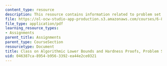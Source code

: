 ```yaml
---
content_type: resource
description: This resource contains information related to problem set 4.
file: https://ol-ocw-studio-app-production.s3.amazonaws.com/courses/6-890-algorithmic-lower-bounds-fun-with-hardness-proofs-fall-2014/046387ca8954b9563392ea44e2ce0321_MIT6_890F14_ps4.pdf
file_type: application/pdf
learning_resource_types:
- Assignments
parent_title: Assignments
parent_type: CourseSection
resourcetype: Document
title: Class on Algorithmic Lower Bounds and Hardness Proofs, Problem Set 4
uid: 046387ca-8954-b956-3392-ea44e2ce0321
---
```

